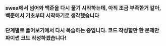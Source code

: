 ### swea에서 넘어와 백준을 다시 풀기 시작하는데, 아직 조금 부족한거 같아, 백준에서 기초부터 시작하기로 생각했습니다

### 단계별로 풀어보기에서 다시 복습하는 중입니다. 코드 작성할만 한 문제만 파이썬 코드 작성하겠습니다!
